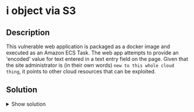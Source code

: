 # i object via S3

## Description
This vulnerable web application is packaged as a docker image and executed as an Amazon ECS Task. The web app attempts to provide an 'encoded' value for text entered in a text entry field on the page. Given that the site administrator is (in their own words) `new to this whole cloud thing`, it points to other cloud resources that can be exploited.

## Solution
<details>
  <summary>Show solution</summary>
The challenge is to identify the flag that is stored in cloud object storage (AWS S3) using the vulnerable web application as a front-door. If you have solved the `Spiders web -> env vars` challenge you are set on the right path to solve this challenge.

Steps to solve:
1. Obtain the environment variable $AWS_CONTAINER_CREDENTIALS_RELATIVE_URI
2. curl `http://169.254.170.2`+ value stored in the env var from step 1
3. Configure the `AWS CLI` to use the credentials
4. Find the flag file using an AWS CLI command (`aws s3api list-buckets --query "Buckets[].Name"` worked for me)

There may be an additional (yet straight-forward) step of indirection as you investigate/explore the S3 bucket and it's contents. If you get this far you are knocking at the door of the flag.
</details>
